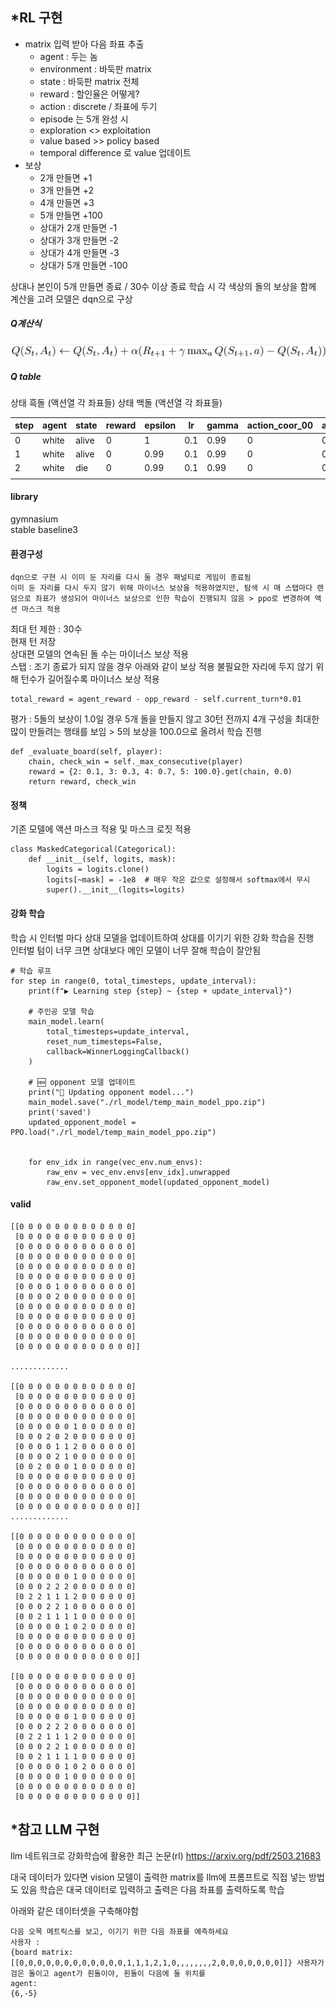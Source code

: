 
## *RL 구현

- matrix 입력 받아 다음 좌표 추출
	- agent : 두는 놈 
	- environment : 바둑판 matrix
	- state : 바둑판 matrix 전체
	- reward : 할인율은 어떻게?
	- action : discrete / 좌표에 두기
	- episode 는 5개 완성 시
	- exploration <> exploitation
	- value based >> policy based
	- temporal difference 로 value 업데이트
- 보상
	- 2개 만들면 +1
	- 3개 만들면 +2
	- 4개 만들면 +3
	- 5개 만들면 +100
	- 상대가 2개 만들면 -1
	- 상대가 3개 만들면 -2
	- 상대가 4개 만들면 -3
	- 상대가 5개 만들면 -100

상대나 본인이 5개 만들면 종료 / 30수 이상 종료
학습 시 각 색상의 돌의 보상을 함께 계산을 고려
모델은 dqn으로 구상

##### Q계산식
![[q_.jpg]](../image/q_.jpg)


##### Q table
상태 흑돌 (액션열 각 좌표들)
상태 백돌 (액션열 각 좌표들)

| step | agent | state | reward | epsilon | lr  | gamma | action_coor_00 | action_coor_01 | action_coor_02 | action_coor_03 | action_coor_04 | action_coor_05 |
| ---- | ----- | ----- | ------ | ------- | --- | ----- | -------------- | -------------- | -------------- | -------------- | -------------- | -------------- |
| 0    | white | alive | 0      | 1       | 0.1 | 0.99  | 0              | 0              | 0              | 0              | 0              | 0              |
| 1    | white | alive | 0      | 0.99    | 0.1 | 0.99  | 0              | 0              | 0              | 5              | 0              | 0              |
| 2    | white | die   | 0      | 0.99    | 0.1 | 0.99  | 0              | 0              | 0              | 0              | 0              | 0              |
|      |       |       |        |         |     |       |                |                |                |                |                |                |

#### library
gymnasium  
stable baseline3  


#### 환경구성
```
dqn으로 구현 시 이미 둔 자리를 다시 둘 경우 패널티로 게임이 종료됨
이미 둔 자리를 다시 두지 않기 위해 마이너스 보상을 적용하였지만, 탐색 시 매 스탭마다 랜덤으로 좌표가 생성되어 마이너스 보상으로 인한 학습이 진행되지 않음 > ppo로 변경하여 액션 마스크 적용
```

최대 턴 제한 : 30수  
현재 턴 저장  
상대편 모델의 연속된 돌 수는 마이너스 보상 적용  
스탭 : 조기 종료가 되지 않을 경우 아래와 같이 보상 적용
불필요한 자리에 두지 않기 위해 턴수가 길어질수록 마이너스 보상 적용
```
total_reward = agent_reward - opp_reward - self.current_turn*0.01
```

평가 :
5돌의 보상이 1.0일 경우 5개 돌을 만들지 않고 30턴 전까지 4개 구성을 최대한 많이 만들려는 행태를 보임 > 5의 보상을 100.0으로 올려서 학습 진행  
```
def _evaluate_board(self, player):
	chain, check_win = self._max_consecutive(player)
	reward = {2: 0.1, 3: 0.3, 4: 0.7, 5: 100.0}.get(chain, 0.0)
	return reward, check_win
```


#### 정책
기존 모델에 액션 마스크 적용 및 마스크 로짓 적용
```
class MaskedCategorical(Categorical):
    def __init__(self, logits, mask):
        logits = logits.clone()
        logits[~mask] = -1e8  # 매우 작은 값으로 설정해서 softmax에서 무시
        super().__init__(logits=logits)
```

#### 강화 학습
학습 시 인터벌 마다 상대 모델을 업데이트하여 상대를 이기기 위한 강화 학습을 진행  
인터벌 텀이 너무 크면 상대보다 메인 모델이 너무 잘해 학습이 잘안됨

```
# 학습 루프
for step in range(0, total_timesteps, update_interval):
    print(f"▶ Learning step {step} ~ {step + update_interval}")

    # 주인공 모델 학습
    main_model.learn(
        total_timesteps=update_interval,
        reset_num_timesteps=False,
        callback=WinnerLoggingCallback()
    )

    # 🆕 opponent 모델 업데이트
    print("🔁 Updating opponent model...")
    main_model.save("./rl_model/temp_main_model_ppo.zip")
    print('saved')
    updated_opponent_model = PPO.load("./rl_model/temp_main_model_ppo.zip")


    for env_idx in range(vec_env.num_envs):
        raw_env = vec_env.envs[env_idx].unwrapped
        raw_env.set_opponent_model(updated_opponent_model)
```

#### valid
```
[[0 0 0 0 0 0 0 0 0 0 0 0 0]
 [0 0 0 0 0 0 0 0 0 0 0 0 0]
 [0 0 0 0 0 0 0 0 0 0 0 0 0]
 [0 0 0 0 0 0 0 0 0 0 0 0 0]
 [0 0 0 0 0 0 0 0 0 0 0 0 0]
 [0 0 0 0 0 0 0 0 0 0 0 0 0]
 [0 0 0 0 1 0 0 0 0 0 0 0 0]
 [0 0 0 0 2 0 0 0 0 0 0 0 0]
 [0 0 0 0 0 0 0 0 0 0 0 0 0]
 [0 0 0 0 0 0 0 0 0 0 0 0 0]
 [0 0 0 0 0 0 0 0 0 0 0 0 0]
 [0 0 0 0 0 0 0 0 0 0 0 0 0]
 [0 0 0 0 0 0 0 0 0 0 0 0 0]]

.............

[[0 0 0 0 0 0 0 0 0 0 0 0 0]
 [0 0 0 0 0 0 0 0 0 0 0 0 0]
 [0 0 0 0 0 0 0 0 0 0 0 0 0]
 [0 0 0 0 0 0 0 0 0 0 0 0 0]
 [0 0 0 0 0 0 1 0 0 0 0 0 0]
 [0 0 0 2 0 2 0 0 0 0 0 0 0]
 [0 0 0 0 1 1 2 0 0 0 0 0 0]
 [0 0 0 0 2 1 0 0 0 0 0 0 0]
 [0 0 2 0 0 0 1 0 0 0 0 0 0]
 [0 0 0 0 0 0 0 0 0 0 0 0 0]
 [0 0 0 0 0 0 0 0 0 0 0 0 0]
 [0 0 0 0 0 0 0 0 0 0 0 0 0]
 [0 0 0 0 0 0 0 0 0 0 0 0 0]]
.............

[[0 0 0 0 0 0 0 0 0 0 0 0 0]
 [0 0 0 0 0 0 0 0 0 0 0 0 0]
 [0 0 0 0 0 0 0 0 0 0 0 0 0]
 [0 0 0 0 0 0 0 0 0 0 0 0 0]
 [0 0 0 0 0 0 1 0 0 0 0 0 0]
 [0 0 0 2 2 2 0 0 0 0 0 0 0]
 [0 2 2 1 1 1 2 0 0 0 0 0 0]
 [0 0 0 2 2 1 0 0 0 0 0 0 0]
 [0 0 2 1 1 1 1 0 0 0 0 0 0]
 [0 0 0 0 0 1 0 2 0 0 0 0 0]
 [0 0 0 0 0 0 0 0 0 0 0 0 0]
 [0 0 0 0 0 0 0 0 0 0 0 0 0]
 [0 0 0 0 0 0 0 0 0 0 0 0 0]]

[[0 0 0 0 0 0 0 0 0 0 0 0 0]
 [0 0 0 0 0 0 0 0 0 0 0 0 0]
 [0 0 0 0 0 0 0 0 0 0 0 0 0]
 [0 0 0 0 0 0 0 0 0 0 0 0 0]
 [0 0 0 0 0 0 1 0 0 0 0 0 0]
 [0 0 0 2 2 2 0 0 0 0 0 0 0]
 [0 2 2 1 1 1 2 0 0 0 0 0 0]
 [0 0 0 2 2 1 0 0 0 0 0 0 0]
 [0 0 2 1 1 1 1 0 0 0 0 0 0]
 [0 0 0 0 0 1 0 2 0 0 0 0 0]
 [0 0 0 0 0 1 0 0 0 0 0 0 0]
 [0 0 0 0 0 0 0 0 0 0 0 0 0]
 [0 0 0 0 0 0 0 0 0 0 0 0 0]]
```














## *참고 LLM 구현

llm 네트워크로 강화학습에 활용한 최근 논문(rl)
https://arxiv.org/pdf/2503.21683

대국 데이터가 있다면 vision 모델이 출력한 matrix를 llm에 프롬프트로 직접 넣는 방법도 있음
학습은 대국 데이터로 입력하고 출력은 다음 좌표를 출력하도록 학습

아래와 같은 데이터셋을 구축해야함

```prompt
다음 오목 메트릭스를 보고, 이기기 위한 다음 좌표를 예측하세요
사용자 :
{board matrix:[[0,0,0,0,0,0,0,0,0,0,0,0,1,1,1,2,1,0,,,,,,,,2,0,0,0,0,0,0,0]]} 사용자가 검은 돌이고 agent가 흰돌이야, 흰돌이 다음에 둘 위치를
agent:
{6,-5}
```







